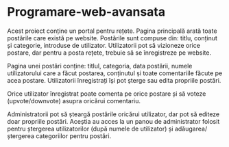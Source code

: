 # Programare-web-avansata

  Acest proiect conține un portal pentru rețete. Pagina principală arată toate postările care există pe website. Postările sunt compuse din: titlu, conținut și categorie, introduse de utilizator. Utilizatorii pot să vizioneze orice postare, dar pentru a posta rețete, trebuie să se înregistreze pe website.
  
  Pagina unei postări conține: titlul, categoria, data postării, numele utilizatorului care a făcut postarea, conținutul și toate comentariile făcute pe acea postare.
  Utilizatorii înregistrați își pot șterge sau edita propriile postări.
  
  Orice utilizator înregistrat poate comenta pe orice postare și să voteze (upvote/downvote) asupra oricărui comentariu. 
  
  Administratorii pot să șteargă postările oricărui utilizator, dar pot să editeze doar propriile postări. Aceștia au acces la un panou de administrator folosit pentru ștergerea utilizatorilor (după numele de utilizator) și adăugarea/ștergerea categoriilor pentru postări.




